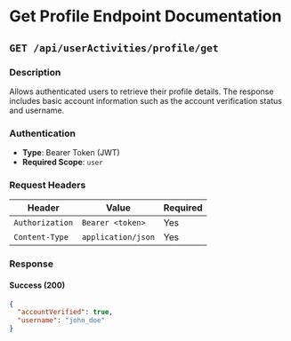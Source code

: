 # Get Profile Endpoint Documentation

## `GET /api/userActivities/profile/get`

### Description
Allows authenticated users to retrieve their profile details. The response includes basic account information such as the account verification status and username.

### Authentication
- **Type**: Bearer Token (JWT)
- **Required Scope**: `user`

### Request Headers
| Header           | Value                        | Required |
|------------------|------------------------------|----------|
| `Authorization`  | `Bearer <token>`             | Yes      |
| `Content-Type`   | `application/json`           | Yes      |

### Response
#### Success (200)
```json
{
  "accountVerified": true,
  "username": "john_doe"
}
